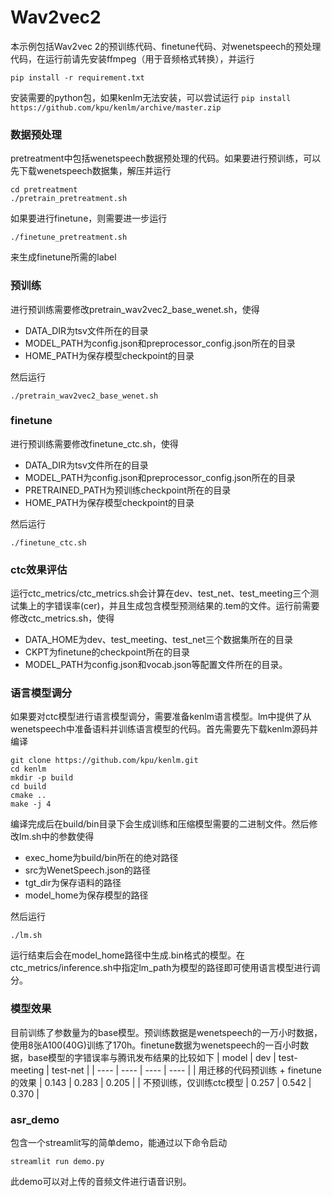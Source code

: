 # Wav2vec2
本示例包括Wav2vec 2的预训练代码、finetune代码、对wenetspeech的预处理代码，在运行前请先安装ffmpeg（用于音频格式转换），并运行
```
pip install -r requirement.txt
```
安装需要的python包，如果kenlm无法安装，可以尝试运行
```pip install https://github.com/kpu/kenlm/archive/master.zip```
### 数据预处理
pretreatment中包括wenetspeech数据预处理的代码。如果要进行预训练，可以先下载wenetspeech数据集，解压并运行
  ```
  cd pretreatment
  ./pretrain_pretreatment.sh
  ```
如果要进行finetune，则需要进一步运行
  ```
  ./finetune_pretreatment.sh
  ```
来生成finetune所需的label
### 预训练
进行预训练需要修改pretrain_wav2vec2_base_wenet.sh，使得
* DATA_DIR为tsv文件所在的目录
* MODEL_PATH为config.json和preprocessor_config.json所在的目录
* HOME_PATH为保存模型checkpoint的目录

然后运行
  ```
  ./pretrain_wav2vec2_base_wenet.sh
  ```
### finetune
进行预训练需要修改finetune_ctc.sh，使得
* DATA_DIR为tsv文件所在的目录
* MODEL_PATH为config.json和preprocessor_config.json所在的目录
* PRETRAINED_PATH为预训练checkpoint所在的目录
* HOME_PATH为保存模型checkpoint的目录

然后运行
  ```
  ./finetune_ctc.sh
  ```
### ctc效果评估
运行ctc_metrics/ctc_metrics.sh会计算在dev、test_net、test_meeting三个测试集上的字错误率(cer)，并且生成包含模型预测结果的.tem的文件。运行前需要修改ctc_metrics.sh，使得
* DATA_HOME为dev、test_meeting、test_net三个数据集所在的目录
* CKPT为finetune的checkpoint所在的目录
* MODEL_PATH为config.json和vocab.json等配置文件所在的目录。

### 语言模型调分
如果要对ctc模型进行语言模型调分，需要准备kenlm语言模型。lm中提供了从wenetspeech中准备语料并训练语言模型的代码。首先需要先下载kenlm源码并编译
  ```
  git clone https://github.com/kpu/kenlm.git
  cd kenlm
  mkdir -p build
  cd build
  cmake ..
  make -j 4
  ```
编译完成后在build/bin目录下会生成训练和压缩模型需要的二进制文件。然后修改lm.sh中的参数使得
* exec_home为build/bin所在的绝对路径
* src为WenetSpeech.json的路径
* tgt_dir为保存语料的路径
* model_home为保存模型的路径

然后运行
  ```
  ./lm.sh
  ```
运行结束后会在model_home路径中生成.bin格式的模型。在ctc_metrics/inference.sh中指定lm_path为模型的路径即可使用语言模型进行调分。
### 模型效果
目前训练了参数量为的base模型。预训练数据是wenetspeech的一万小时数据，使用8张A100(40G)训练了170h。finetune数据为wenetspeech的一百小时数据，base模型的字错误率与腾讯发布结果的比较如下
| model | dev | test-meeting | test-net |
| ---- | ---- | ---- | ---- |
| 用迁移的代码预训练 + finetune的效果 | 0.143 | 0.283 | 0.205 |
| 不预训练，仅训练ctc模型 | 0.257 | 0.542 | 0.370 |

### asr_demo
包含一个streamlit写的简单demo，能通过以下命令启动
  ```
  streamlit run demo.py
  ```
此demo可以对上传的音频文件进行语音识别。